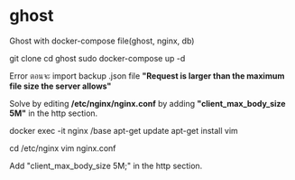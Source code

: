 # ghost
Ghost with docker-compose file(ghost, nginx, db)

git clone 
cd ghost
sudo docker-compose up -d


Error ตอนจะ import backup .json file
**"Request is larger than the maximum file size the server allows"**

Solve by editing **/etc/nginx/nginx.conf** by adding **"client_max_body_size 5M"** in the http section.

docker exec -it nginx /base
apt-get update
apt-get install vim

cd /etc/nginx
vim nginx.conf

Add "client_max_body_size 5M;" in the http section.

